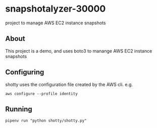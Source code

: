 # snapshotalyzer-30000
project to manage AWS EC2 instance snapshots 

## About

This project is a demo, and uses boto3 to manange AWS EC2 instance snapshots

## Configuring

shotty uses the configuration file created by the AWS cli. e.g.

`aws configure --profile identity`

## Running

`pipenv run "python shotty/shotty.py"`